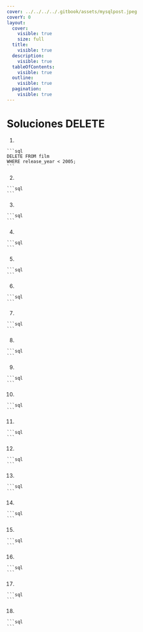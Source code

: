```yaml
---
cover: ../../../../.gitbook/assets/mysqlpost.jpeg
coverY: 0
layout:
  cover:
    visible: true
    size: full
  title:
    visible: true
  description:
    visible: true
  tableOfContents:
    visible: true
  outline:
    visible: true
  pagination:
    visible: true
---
```


# Soluciones DELETE



1.

    ```sql
    DELETE FROM film
    WHERE release_year < 2005;
    ```
2.

    ```sql
    ```
3.

    ```sql
    ```
4.

    ```sql
    ```
5.

    ```sql
    ```
6.

    ```sql
    ```
7.

    ```sql
    ```
8.

    ```sql
    ```
9.

    ```sql
    ```
10.

    ```sql
    ```
11.

    ```sql
    ```
12.

    ```sql
    ```
13.

    ```sql
    ```
14.

    ```sql
    ```
15.

    ```sql
    ```
16.

    ```sql
    ```
17.

    ```sql
    ```
18.

    ```sql
    ```

